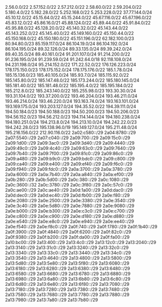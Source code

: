2.56.0.0/22
2.57.152.0/22
2.57.212.0/22
2.58.60.0/22
2.59.204.0/22
5.180.4.0/22
5.182.28.0/22
5.252.168.0/22
5.253.228.0/22
37.77.144.0/24
45.10.12.0/22
45.15.64.0/22
45.15.244.0/22
45.67.116.0/22
45.67.196.0/22
45.83.12.0/22
45.86.16.0/21
45.88.124.0/22
45.89.44.0/22
45.91.84.0/22
45.95.88.0/22
45.128.20.0/22
45.140.32.0/22
45.143.44.0/22
45.143.252.0/22
45.145.40.0/22
45.149.160.0/22
45.150.44.0/22
45.150.168.0/22
45.150.180.0/22
45.151.196.0/22
62.182.100.0/23
80.94.80.0/23
85.159.117.0/24
86.104.19.0/24
86.104.192.0/24
86.104.195.0/24
89.32.126.0/24
89.33.135.0/24
89.39.242.0/24
89.40.35.0/24
89.40.161.0/24
91.201.107.0/24
91.214.200.0/22
91.236.195.0/24
91.239.59.0/24
91.242.64.0/18
92.118.108.0/24
94.231.198.0/24
95.214.152.0/22
171.22.52.0/22
176.126.223.0/24
178.175.150.0/23
178.175.152.0/24
178.175.176.0/22
185.1.78.0/24
185.15.136.0/23
185.40.105.0/24
185.93.7.0/24
185.115.92.0/22
185.145.80.0/22
185.147.48.0/22
185.173.244.0/22
185.180.145.0/24
185.181.40.0/22
185.181.48.0/22
185.195.4.0/22
185.195.184.0/22
185.212.8.0/22
185.243.140.0/22
185.255.98.0/23
193.30.30.0/24
193.31.104.0/22
193.37.200.0/22
193.46.204.0/24
193.46.211.0/24
193.46.214.0/24
193.46.220.0/24
193.163.74.0/24
193.163.101.0/24
193.169.175.0/24
193.203.127.0/24
194.35.52.0/22
194.39.111.0/24
194.50.184.0/23
194.50.188.0/23
194.50.200.0/23
194.50.206.0/23
194.56.152.0/23
194.56.212.0/23
194.114.144.0/24
194.180.238.0/24
194.180.251.0/24
194.213.8.0/24
194.213.10.0/24
194.242.22.0/23
194.242.28.0/23
195.138.96.0/19
195.149.127.0/24
195.211.48.0/24
195.216.156.0/22
212.90.116.0/22
2a02:c580::/29
2a04:8780::/29
2a07:5540::/29
2a07:c040::/29
2a09:700::/29
2a09:15c0::/29
2a09:1d00::/29
2a09:3ac0::/29
2a09:3d40::/29
2a09:4440::/29
2a09:49c0::/29
2a09:4c40::/29
2a09:63c0::/29
2a09:7640::/29
2a09:7b40::/29
2a09:7f00::/29
2a09:81c0::/29
2a09:86c0::/29
2a09:a480::/29
2a09:b9c0::/29
2a09:bdc0::/29
2a09:c800::/29
2a09:ca40::/29
2a09:e400::/29
2a09:ef40::/29
2a09:f6c0::/29
2a09:f940::/29
2a09:fdc0::/29
2a0a:3700::/29
2a0a:3780::/29
2a0a:6000::/29
2a0a:7b40::/29
2a0a:a840::/29
2a0a:ef00::/29
2a0b:280::/29
2a0b:5d00::/29
2a0c:380::/29
2a0c:1080::/29
2a0c:3600::/32
2a0c:3780::/29
2a0c:3f80::/29
2a0c:57c0::/29
2a0c:ae00::/29
2a0c:ae40::/29
2a0d:1a00::/29
2a0d:dac0::/29
2a0d:dec0::/29
2a0d:ec40::/29
2a0d:fb00::/29
2a0e:f80::/29
2a0e:2080::/29
2a0e:2500::/29
2a0e:3380::/29
2a0e:3540::/29
2a0e:3c40::/29
2a0e:5d80::/29
2a0e:7880::/29
2a0e:9080::/29
2a0e:b000::/29
2a0e:b300::/29
2a0e:c3c0::/29
2a0e:c700::/29
2a0e:c800::/29
2a0e:c900::/29
2a0e:d180::/29
2a0e:d880::/29
2a0e:e540::/29
2a0e:e8c0::/29
2a0e:e940::/29
2a0e:ee40::/29
2a0e:f540::/29
2a0e:f8c0::/29
2a0f:740::/29
2a0f:1780::/29
2a0f:1b40::/29
2a0f:3900::/29
2a0f:4840::/29
2a0f:6200::/29
2a0f:82c0::/29
2a0f:9380::/29
2a0f:b200::/29
2a0f:da00::/29
2a0f:fa00::/29
2a10:bc00::/29
2a13:400::/29
2a13:4c0::/29
2a13:12c0::/29
2a13:2040::/29
2a13:3140::/29
2a13:31c0::/29
2a13:3240::/29
2a13:32c0::/29
2a13:3340::/29
2a13:33c0::/29
2a13:3440::/29
2a13:34c0::/29
2a13:3540::/29
2a13:4640::/29
2a13:4800::/29
2a13:5800::/29
2a13:5d80::/29
2a13:5e80::/29
2a13:5f80::/29
2a13:6080::/29
2a13:6180::/29
2a13:6280::/29
2a13:6380::/29
2a13:6480::/29
2a13:6580::/29
2a13:6680::/29
2a13:6780::/29
2a13:6880::/29
2a13:6980::/29
2a13:6a80::/29
2a13:6b80::/29
2a13:6c80::/29
2a13:6d80::/29
2a13:6e80::/29
2a13:6f80::/29
2a13:7080::/29
2a13:7180::/29
2a13:7280::/29
2a13:7380::/29
2a13:7480::/29
2a13:7580::/29
2a13:7680::/29
2a13:7780::/29
2a13:7880::/29
2a13:7980::/29
2a13:7a80::/29
2a13:7b80::/29
